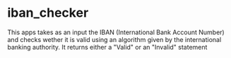 # iban_checker

This apps takes as an input the IBAN (International Bank Account Number) and
checks wether it is valid using an algorithm given by the international banking
authority. It returns either a "Valid" or an "Invalid" statement
